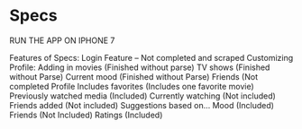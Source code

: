 # Specs

RUN THE APP ON IPHONE 7


Features of Specs:
  Login Feature – Not completed and scraped
Customizing Profile: 
  Adding in movies (Finished without parse)
  TV shows (Finished without Parse)
  Current mood (Finished without Parse)
  Friends (Not completed 
Profile
  Includes favorites (Includes one favorite movie)
  Previously watched media (Included)
  Currently watching (Not included)
  Friends added (Not included)
Suggestions based on…
  Mood (Included)
  Friends (Not Included)
  Ratings (Included)
